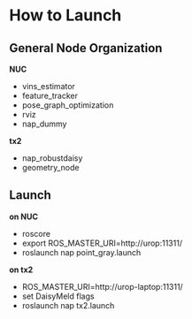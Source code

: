 # How to Launch

## General Node Organization
**NUC**
- vins_estimator
- feature_tracker
- pose_graph_optimization 
- rviz
- nap_dummy 

**tx2**
- nap_robustdaisy
- geometry_node


## Launch
**on NUC**
- roscore
- export ROS_MASTER_URI=http://urop:11311/
- roslaunch nap point_gray.launch 

**on tx2**
- ROS_MASTER_URI=http://urop-laptop:11311/
- set DaisyMeld flags
- roslaunch nap tx2.launch
